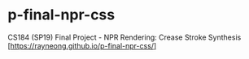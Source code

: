 # p-final-npr-css
CS184 (SP19) Final Project - NPR Rendering: Crease Stroke Synthesis
[https://rayneong.github.io/p-final-npr-css/]
